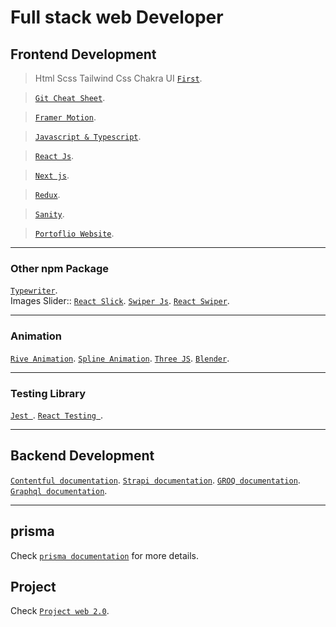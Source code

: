 # Full stack web Developer

## Frontend Development

> Html Scss Tailwind Css Chakra UI [`First`](https://github.com/legendtemplate/Roadmap/tree/main/First). 

> [`Git Cheat Sheet`](https://education.github.com/git-cheat-sheet-education.pdf).

> [`Framer Motion`](https://github.com/legendtemplate/Roadmap/tree/main/animation/framer).

> [`Javascript & Typescript`](https://github.com/legendtemplate/Roadmap/tree/main/js).

> [`React Js`](https://github.com/legendtemplate/Roadmap/tree/main/js/react).

> [`Next js`](https://github.com/legendtemplate/Roadmap/tree/main/js/nextjs).

> [`Redux`](https://github.com/legendtemplate/Roadmap/tree/main/js/redux).

> [`Sanity`](https://github.com/legendtemplate/Roadmap/tree/main/cms/Sanity).

> [`Portoflio Website`](https://github.com/legendtemplate/Roadmap/tree/main/portofolio).

***

### Other npm Package
[`Typewriter`](https://www.npmjs.com/package/typewriter-effect). <br />
Images Slider:: 
[`React Slick`](https://react-slick.neostack.com/).
[`Swiper Js`](https://swiperjs.com/demos).
[`React Swiper`](https://react-id-swiper.ashernguyen.site/example/default).
***
### Animation
[`Rive Animation`](https://editor.rive.app/).
[`Spline Animation`]().
[`Three JS`]().
[`Blender`]().

*** 

### Testing Library
[`Jest `](https://github.com/legendtemplate/Roadmap/tree/main/js-framework/react).
[`React Testing `](https://github.com/legendtemplate/Roadmap/tree/main/js-/react).

***

## Backend Development
[`Contentful documentation`](https://github.com/legendtemplate/Roadmap/tree/main/cms/Contentful).
[`Strapi documentation`](https://github.com/legendtemplate/Roadmap/tree/main/cms/Strapi).
[`GROQ documentation`](https://github.com/legendtemplate/Roadmap/tree/main/js-framework/react).
[`Graphql documentation`](https://github.com/legendtemplate/Roadmap/tree/main/js-framework/react).

*** 

<!-- git commit -m "updated" -->
## prisma
Check [`prisma documentation`](https://github.com/legendtemplate/Roadmap/tree/main/prisma) for more details.

## Project

Check [`Project web 2.0`](https://github.com/legendtemplate/Roadmap/tree/main/Project).


